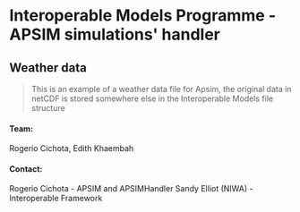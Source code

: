 # Interoperable Models Programme - APSIM simulations' handler  

## Weather data

> This is an example of a weather data file for Apsim, the original data in netCDF is stored somewhere else in the Interoperable Models file structure

#### Team:  
Rogerio Cichota, Edith Khaembah 


#### Contact:  
Rogerio Cichota - APSIM and APSIMHandler
Sandy Elliot (NIWA) - Interoperable Framework